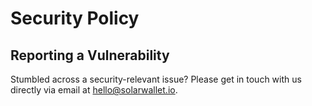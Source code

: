 # Security Policy

## Reporting a Vulnerability

Stumbled across a security-relevant issue? Please get in touch with us directly via email at <hello@solarwallet.io>.

